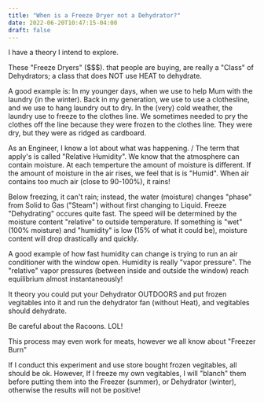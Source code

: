 ```yaml
---
title: "When is a Freeze Dryer not a Dehydrator?"
date: 2022-06-20T10:47:15-04:00
draft: false
---
```

I have a theory I intend to explore.

These "Freeze Dryers" ($$$). that people are buying, are really a "Class" of Dehydrators; a class that does NOT use HEAT to dehydrate.

A good example is: In my younger days, when we use to help Mum with the laundry (in the winter). Back in my generation, we use to use a clothesline, and we use to hang laundry out to dry. In the (very) cold weather, the laundry use to freeze to the clothes line. We sometimes needed to pry the clothes off the line because they were frozen to the clothes line. They were dry, but they were as ridged as cardboard.

As an Engineer, I know a lot about what was happening.
/
The term that apply's is called "Relative Humidity". We know that the atmosphere can contain moisture. At each temperture the amount of moisture is different. If the amount of moisture in the air rises, we feel that is is "Humid". When air contains too much air (close to 90-100%), it rains!

Below freezing, it can't rain; instead, the water (moisture) changes "phase" from Solid to Gas ("Steam") without first changing to Liquid. Freeze "Dehydrating" occures quite fast. The speed will be determined by the moisture content "relative" to outside temperature. If something is "wet" (100% moisture) and "humidity" is low (15% of what it could be), moisture content will drop drastically and quickly.

A good example of how fast humidity can change is trying to run an air conditioner with the window open. Humidity is really "vapor pressure". The "relative" vapor pressures (between inside and outside the window) reach equilibrium almost instantaneously!

It theory you could put your Dehydrator OUTDOORS and put frozen vegitables into it and run the dehydrator fan (without Heat), and vegitables should dehydrate.

Be careful about the Racoons. LOL!

This process may even work for meats, however we all know about "Freezer Burn"

If I conduct this experiment and use store bought frozen vegitables, all should be ok. However, If I freeze my own vegitables, I will "blanch" them before putting them into the Freezer (summer), or Dehydrator (winter), otherwise the results will not be positive!

